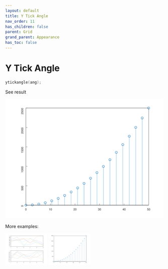 ```yaml
---
layout: default
title: Y Tick Angle
nav_order: 11
has_children: false
parent: Grid
grand_parent: Appearance
has_toc: false
---
```

# Y Tick Angle

```cpp
ytickangle(ang);
```


See result

[![example_ytickangle_1](ytickangle/ytickangle_1.svg)](../https://github.com/alandefreitas/matplotplusplus/blob/master/examples/appearance/grid/ytickangle/ytickangle_1.cpp)

More examples:
    
[![example_ytickangle_2](ytickangle/ytickangle_2_thumb.png)](../https://github.com/alandefreitas/matplotplusplus/blob/master/examples/appearance/grid/ytickangle/ytickangle_2.cpp)  [![example_ytickangle_3](ytickangle/ytickangle_3_thumb.png)](../https://github.com/alandefreitas/matplotplusplus/blob/master/examples/appearance/grid/ytickangle/ytickangle_3.cpp)

  


